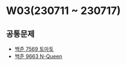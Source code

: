 # W03(230711 ~ 230717)

## 공통문제
- [백준 7569 토마토](https://www.acmicpc.net/problem/7569)
- [백준 9663 N-Queen](https://www.acmicpc.net/problem/9663)
<!-- - [투 포인터 알고리즘](https://github.com/JiSuMun/New_TIL/blob/main/Algorithm/two_pointer.md)

## 개인문제
- [백준 1427 소트인사이드](https://www.acmicpc.net/problem/1427)
- [백준 2903 중앙 이동 알고리즘](https://www.acmicpc.net/problem/2903)
- [백준 10815 숫자 카드](https://www.acmicpc.net/problem/10815)

## 후기
문제를 한 번에 바로 이해할 수 없어서 계속 읽느라 시간도 오래 걸리고, 집중력이 떨어지는 문제가 있었다.

## 부족한 점
문제 이해력

## 개선할 점
문제를 정리하며 읽기 -->